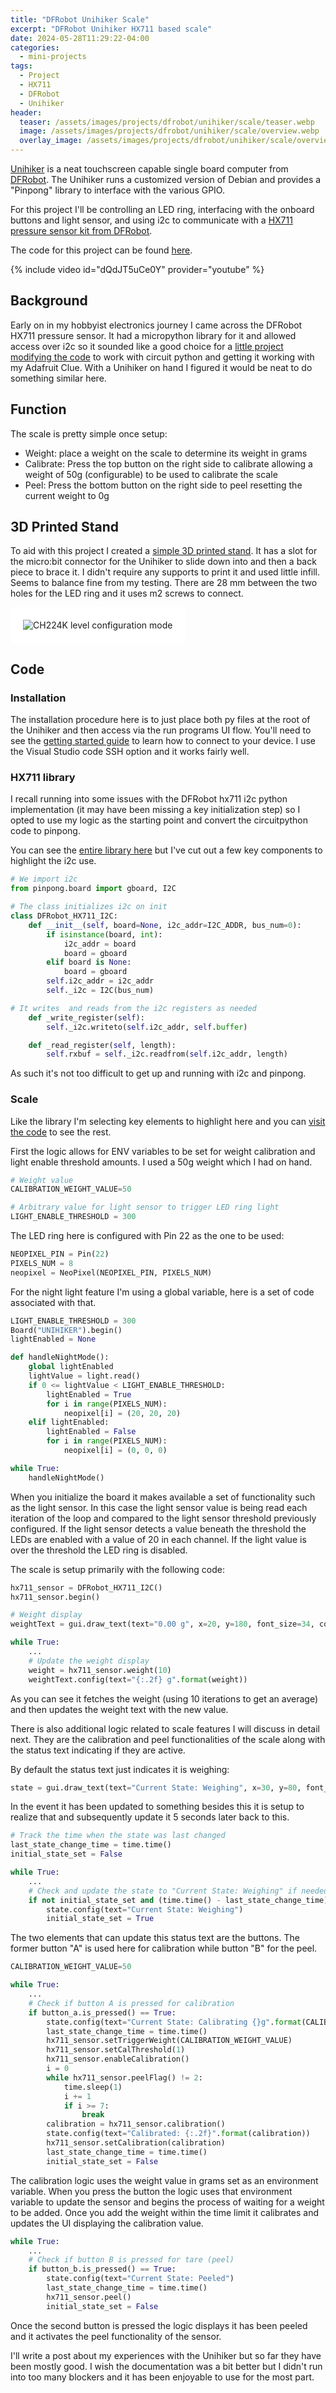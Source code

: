```yaml
---
title: "DFRobot Unihiker Scale"
excerpt: "DFRobot Unihiker HX711 based scale"
date: 2024-05-28T11:29:22-04:00
categories:
  - mini-projects
tags:
  - Project
  - HX711
  - DFRobot
  - Unihiker
header:
  teaser: /assets/images/projects/dfrobot/unihiker/scale/teaser.webp
  image: /assets/images/projects/dfrobot/unihiker/scale/overview.webp
  overlay_image: /assets/images/projects/dfrobot/unihiker/scale/overview.webp
---
```


[Unihiker](https://www.unihiker.com/) is a neat touchscreen capable single board computer from [DFRobot](https://www.dfrobot.com/). The Unihiker runs a customized version of Debian and provides a "Pinpong" library to interface with the various GPIO.

For this project I'll be controlling an LED ring, interfacing with the onboard buttons and light sensor, and using i2c to communicate with a [HX711 pressure sensor kit from DFRobot](https://wiki.dfrobot.com/HX711_Weight_Sensor_Kit_SKU_KIT0176).

The code for this project can be found [here](https://github.com/Cosmic-Bee/unihiker_scale).

{% include video id="dQdJT5uCe0Y" provider="youtube" %}

## Background

Early on in my hobbyist electronics journey I came across the DFRobot HX711 pressure sensor. It had a micropython library for it and allowed access over i2c so it sounded like a good choice for a [little project modifying the code](https://github.com/Timo614/dfrobot_hx711_i2c_circuit_python) to work with circuit python and getting it working with my Adafruit Clue. With a Unihiker on hand I figured it would be neat to do something similar here.

## Function

The scale is pretty simple once setup:
- Weight: place a weight on the scale to determine its weight in grams
- Calibrate: Press the top button on the right side to calibrate allowing a weight of 50g (configurable) to be used to calibrate the scale
- Peel: Press the bottom button on the right side to peel resetting the current weight to 0g

## 3D Printed Stand

To aid with this project I created a [simple 3D printed stand](https://www.printables.com/model/894852-unihiker-stand). It has a slot for the micro:bit connector for the Unihiker to slide down into and then a back piece to brace it. I didn't require any supports to print it and used little infill. Seems to balance fine from my testing. There are 28 mm between the two holes for the LED ring and it uses m2 screws to connect.

<img src="{{ site.url }}{{ site.baseurl }}/assets/images/projects/dfrobot/unihiker/scale/unihiker-stand.webp" alt="CH224K level configuration mode" style="padding: 20px; background-color: #FFF;">

## Code

### Installation

The installation procedure here is to just place both py files at the root of the Unihiker and then access via the run programs UI flow. You'll need to see the [getting started guide](https://www.unihiker.com/wiki/get-started) to learn how to connect to your device. I use the Visual Studio code SSH option and it works fairly well.


### HX711 library
I recall running into some issues with the DFRobot hx711 i2c python implementation (it may have been missing a key initialization step) so I opted to use my logic as the starting point and convert the circuitpython code to pinpong.

You can see the [entire library here](https://github.com/Cosmic-Bee/unihiker_scale/blob/main/dfrobot_i2c_hx711.py) but I've cut out a few key components to highlight the i2c use.

```py
# We import i2c
from pinpong.board import gboard, I2C
```

```py
# The class initializes i2c on init
class DFRobot_HX711_I2C:
    def __init__(self, board=None, i2c_addr=I2C_ADDR, bus_num=0):
        if isinstance(board, int):
            i2c_addr = board
            board = gboard
        elif board is None:
            board = gboard
        self.i2c_addr = i2c_addr
        self._i2c = I2C(bus_num)
```

```py
# It writes  and reads from the i2c registers as needed
    def _write_register(self):
        self._i2c.writeto(self.i2c_addr, self.buffer)

    def _read_register(self, length):
        self.rxbuf = self._i2c.readfrom(self.i2c_addr, length)
```

As such it's not too difficult to get up and running with i2c and pinpong.

### Scale

Like the library I'm selecting key elements to highlight here and you can [visit the code](https://github.com/Cosmic-Bee/unihiker_scale/blob/main/dfrobot_unihiker_scale.py) to see the rest.

First the logic allows for ENV variables to be set for weight calibration and light enable threshold amounts. I used a 50g weight which I had on hand.

```py
# Weight value
CALIBRATION_WEIGHT_VALUE=50

# Arbitrary value for light sensor to trigger LED ring light
LIGHT_ENABLE_THRESHOLD = 300
```

The LED ring here is configured with Pin 22 as the one to be used:
```py
NEOPIXEL_PIN = Pin(22)
PIXELS_NUM = 8
neopixel = NeoPixel(NEOPIXEL_PIN, PIXELS_NUM)
```

For the night light feature I'm using a global variable, here is a set of code associated with that.

```py
LIGHT_ENABLE_THRESHOLD = 300
Board("UNIHIKER").begin()
lightEnabled = None

def handleNightMode():
    global lightEnabled
    lightValue = light.read()
    if 0 <= lightValue < LIGHT_ENABLE_THRESHOLD:
        lightEnabled = True
        for i in range(PIXELS_NUM):
            neopixel[i] = (20, 20, 20)
    elif lightEnabled:
        lightEnabled = False
        for i in range(PIXELS_NUM):
            neopixel[i] = (0, 0, 0)

while True:
    handleNightMode()
```

When you initialize the board it makes available a set of functionality such as the light sensor. In this case the light sensor value is being read each iteration of the loop and compared to the light sensor threshold previously configured. If the light sensor detects a value beneath the threshold the LEDs are enabled with a value of 20 in each channel. If the light value is over the threshold the LED ring is disabled.

The scale is setup primarily with the following code:
```py
hx711_sensor = DFRobot_HX711_I2C()
hx711_sensor.begin()

# Weight display
weightText = gui.draw_text(text="0.00 g", x=20, y=180, font_size=34, color="teal")

while True:
    ...
    # Update the weight display
    weight = hx711_sensor.weight(10)
    weightText.config(text="{:.2f} g".format(weight))
```

As you can see it fetches the weight (using 10 iterations to get an average) and then updates the weight text with the new value.

There is also additional logic related to scale features I will discuss in detail next. They are the calibration and peel functionalities of the scale along with the status text indicating if they are active.


By default the status text just indicates it is weighing:
```py
state = gui.draw_text(text="Current State: Weighing", x=30, y=80, font_size=10, color="blue")
```

In the event it has been updated to something besides this it is setup to realize that and subsequently update it 5 seconds later back to this.

```py
# Track the time when the state was last changed
last_state_change_time = time.time()
initial_state_set = False

while True:
    ...
    # Check and update the state to "Current State: Weighing" if needed
    if not initial_state_set and (time.time() - last_state_change_time) >= 5:
        state.config(text="Current State: Weighing")
        initial_state_set = True
```

The two elements that can update this status text are the buttons. The former button "A" is used here for calibration while button "B" for the peel.

```py
CALIBRATION_WEIGHT_VALUE=50

while True:
    ...
    # Check if button A is pressed for calibration
    if button_a.is_pressed() == True:
        state.config(text="Current State: Calibrating {}g".format(CALIBRATION_WEIGHT_VALUE))
        last_state_change_time = time.time()
        hx711_sensor.setTriggerWeight(CALIBRATION_WEIGHT_VALUE)
        hx711_sensor.setCalThreshold(1)
        hx711_sensor.enableCalibration()
        i = 0
        while hx711_sensor.peelFlag() != 2:
            time.sleep(1)
            i += 1
            if i >= 7:
                break
        calibration = hx711_sensor.calibration()
        state.config(text="Calibrated: {:.2f}".format(calibration))
        hx711_sensor.setCalibration(calibration)
        last_state_change_time = time.time()
        initial_state_set = False
```

The calibration logic uses the weight value in grams set as an environment variable. When you press the button the logic uses that environment variable to update the sensor and begins the process of waiting for a weight to be added. Once you add the weight within the time limit it calibrates and updates the UI displaying the calibration value.


```py
while True:
    ...
    # Check if button B is pressed for tare (peel)
    if button_b.is_pressed() == True:
        state.config(text="Current State: Peeled")
        last_state_change_time = time.time()
        hx711_sensor.peel()
        initial_state_set = False
```

Once the second button is pressed the logic displays it has been peeled and it activates the peel functionality of the sensor.

I'll write a post about my experiences with the Unihiker but so far they have been mostly good. I wish the documentation was a bit better but I didn't run into too many blockers and it has been enjoyable to use for the most part.
